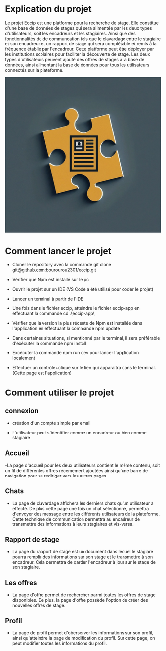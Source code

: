 # Explication du projet
Le projet Eccip est une platforme pour la recherche de stage. Elle constitue d'une base de données de stages qui sera alimentée par les deux types d'utilisateurs, soit les encadreurs et les stagiaires. Ainsi que des fonctionnalités de de communcation tels que le clavardage entre le stagiaire et son encadreur et un rapport de stage qui sera complétable et remis à la fréquence établie par l'encadreur. Cette platforme peut être déployer par les institutions scolaires pour faciliter la découverte de stage. Les deux types d'utilisateurs peuvent ajouté des offres de stages à la base de données, ainsi alimentant la base de données pour tous les utilisateurs connectés sur la plateforme. 




<img src="./logo.jpg">



# Comment lancer le projet
- Cloner le repository avec la commande git clone git@github.com:bourourou2301/eccip.git
- Vérifier que Npm est installé sur le pc
- Ouvrir le projet sur un IDE (VS Code a été utilisé pour coder le projet)

- Lancer un terminal à partir de l'IDE

- Une fois dans le fichier eccip, atteindre le fichier eccip-app en effectuant la commande cd .\eccip-app\

- Vérifier que la version la plus récente de Npm est installée dans l'application en effectuant la commande npm update

- Dans certaines situations, si mentionné par le terminal, il sera préférable d'exécuter la commande npm install

- Excécuter la commande npm run dev pour lancer l'application localement

- Effectuer un contrôle+clique sur le lien qui apparaitra dans le terminal. (Cette page est l'application)

# Comment utiliser le projet

## connexion

- création d'un compte simple par email

- L'utilisateur peut s'identifier comme un encadreur ou bien comme stagiaire

## Accueil
-La page d'accueil pour les deux utilisateurs contient le même contenu, soit un fil de différentes offres récemement ajoutées ainsi qu'une barre de navigation pour se rediriger vers les autres pages.


## Chats
- La page de clavardage affichera les derniers chats qu'un utilisateur a effecté. De plus cette page une fois un chat sélectionné, permettra d'envoyer des message entre les différents utilisateurs de la plateforme.
Cette technique de communication permettra au encadreur de transmettre des informations à leurs stagiaires et vis-versa.


## Rapport de stage
- La page du rapport de stage est un document dans lequel le stagiare pourra remplir des informations sur son stage et le transmettre à son encadreur. Cela permettra de garder l'encadreur à jour sur le stage de son stagiaire.

## Les offres 
- La page d'offre permet de rechercher parmi toutes les offres de stage disponibles. De plus, la page d'offre possède l'option de créer des nouvelles offres de stage.

## Profil
- La page de profil permet d'oberserver les informations sur son profil, ainsi qu'atteindre la page de modification du profil. Sur cette page, on peut modifier toutes les informations du profil.




